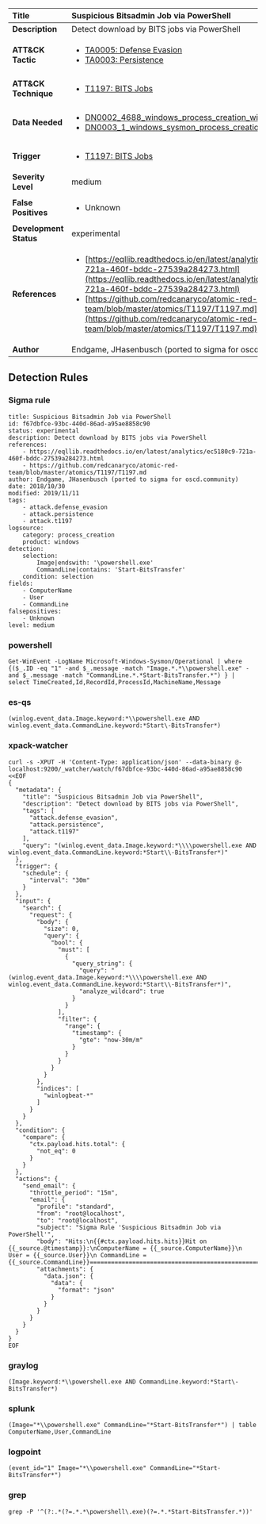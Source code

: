 | Title                    | Suspicious Bitsadmin Job via PowerShell       |
|:-------------------------|:------------------|
| **Description**          | Detect download by BITS jobs via PowerShell |
| **ATT&amp;CK Tactic**    |  <ul><li>[TA0005: Defense Evasion](https://attack.mitre.org/tactics/TA0005)</li><li>[TA0003: Persistence](https://attack.mitre.org/tactics/TA0003)</li></ul>  |
| **ATT&amp;CK Technique** | <ul><li>[T1197: BITS Jobs](https://attack.mitre.org/techniques/T1197)</li></ul>  |
| **Data Needed**          | <ul><li>[DN0002_4688_windows_process_creation_with_commandline](../Data_Needed/DN0002_4688_windows_process_creation_with_commandline.md)</li><li>[DN0003_1_windows_sysmon_process_creation](../Data_Needed/DN0003_1_windows_sysmon_process_creation.md)</li></ul>  |
| **Trigger**              | <ul><li>[T1197: BITS Jobs](../Triggers/T1197.md)</li></ul>  |
| **Severity Level**       | medium |
| **False Positives**      | <ul><li>Unknown</li></ul>  |
| **Development Status**   | experimental |
| **References**           | <ul><li>[https://eqllib.readthedocs.io/en/latest/analytics/ec5180c9-721a-460f-bddc-27539a284273.html](https://eqllib.readthedocs.io/en/latest/analytics/ec5180c9-721a-460f-bddc-27539a284273.html)</li><li>[https://github.com/redcanaryco/atomic-red-team/blob/master/atomics/T1197/T1197.md](https://github.com/redcanaryco/atomic-red-team/blob/master/atomics/T1197/T1197.md)</li></ul>  |
| **Author**               | Endgame, JHasenbusch (ported to sigma for oscd.community) |


## Detection Rules

### Sigma rule

```
title: Suspicious Bitsadmin Job via PowerShell
id: f67dbfce-93bc-440d-86ad-a95ae8858c90
status: experimental
description: Detect download by BITS jobs via PowerShell
references:
    - https://eqllib.readthedocs.io/en/latest/analytics/ec5180c9-721a-460f-bddc-27539a284273.html
    - https://github.com/redcanaryco/atomic-red-team/blob/master/atomics/T1197/T1197.md
author: Endgame, JHasenbusch (ported to sigma for oscd.community)
date: 2018/10/30
modified: 2019/11/11
tags:
    - attack.defense_evasion
    - attack.persistence
    - attack.t1197
logsource:
    category: process_creation
    product: windows
detection:
    selection:
        Image|endswith: '\powershell.exe'
        CommandLine|contains: 'Start-BitsTransfer'
    condition: selection
fields:
    - ComputerName
    - User
    - CommandLine
falsepositives:
    - Unknown
level: medium

```





### powershell
    
```
Get-WinEvent -LogName Microsoft-Windows-Sysmon/Operational | where {($_.ID -eq "1" -and $_.message -match "Image.*.*\\powershell.exe" -and $_.message -match "CommandLine.*.*Start-BitsTransfer.*") } | select TimeCreated,Id,RecordId,ProcessId,MachineName,Message
```


### es-qs
    
```
(winlog.event_data.Image.keyword:*\\powershell.exe AND winlog.event_data.CommandLine.keyword:*Start\-BitsTransfer*)
```


### xpack-watcher
    
```
curl -s -XPUT -H 'Content-Type: application/json' --data-binary @- localhost:9200/_watcher/watch/f67dbfce-93bc-440d-86ad-a95ae8858c90 <<EOF
{
  "metadata": {
    "title": "Suspicious Bitsadmin Job via PowerShell",
    "description": "Detect download by BITS jobs via PowerShell",
    "tags": [
      "attack.defense_evasion",
      "attack.persistence",
      "attack.t1197"
    ],
    "query": "(winlog.event_data.Image.keyword:*\\\\powershell.exe AND winlog.event_data.CommandLine.keyword:*Start\\-BitsTransfer*)"
  },
  "trigger": {
    "schedule": {
      "interval": "30m"
    }
  },
  "input": {
    "search": {
      "request": {
        "body": {
          "size": 0,
          "query": {
            "bool": {
              "must": [
                {
                  "query_string": {
                    "query": "(winlog.event_data.Image.keyword:*\\\\powershell.exe AND winlog.event_data.CommandLine.keyword:*Start\\-BitsTransfer*)",
                    "analyze_wildcard": true
                  }
                }
              ],
              "filter": {
                "range": {
                  "timestamp": {
                    "gte": "now-30m/m"
                  }
                }
              }
            }
          }
        },
        "indices": [
          "winlogbeat-*"
        ]
      }
    }
  },
  "condition": {
    "compare": {
      "ctx.payload.hits.total": {
        "not_eq": 0
      }
    }
  },
  "actions": {
    "send_email": {
      "throttle_period": "15m",
      "email": {
        "profile": "standard",
        "from": "root@localhost",
        "to": "root@localhost",
        "subject": "Sigma Rule 'Suspicious Bitsadmin Job via PowerShell'",
        "body": "Hits:\n{{#ctx.payload.hits.hits}}Hit on {{_source.@timestamp}}:\nComputerName = {{_source.ComputerName}}\n        User = {{_source.User}}\n CommandLine = {{_source.CommandLine}}================================================================================\n{{/ctx.payload.hits.hits}}",
        "attachments": {
          "data.json": {
            "data": {
              "format": "json"
            }
          }
        }
      }
    }
  }
}
EOF

```


### graylog
    
```
(Image.keyword:*\\powershell.exe AND CommandLine.keyword:*Start\-BitsTransfer*)
```


### splunk
    
```
(Image="*\\powershell.exe" CommandLine="*Start-BitsTransfer*") | table ComputerName,User,CommandLine
```


### logpoint
    
```
(event_id="1" Image="*\\powershell.exe" CommandLine="*Start-BitsTransfer*")
```


### grep
    
```
grep -P '^(?:.*(?=.*.*\powershell\.exe)(?=.*.*Start-BitsTransfer.*))'
```



